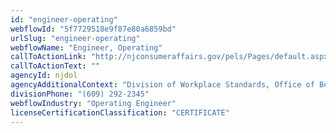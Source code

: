 ```yaml
---
id: "engineer-operating"
webflowId: "5f7729518e9f87e80a6859bd"
urlSlug: "engineer-operating"
webflowName: "Engineer, Operating"
callToActionLink: "http://njconsumeraffairs.gov/pels/Pages/default.aspx"
callToActionText: ""
agencyId: njdol
agencyAdditionalContext: "Division of Workplace Standards, Office of Boiler and Pressure Vessel Compliance"
divisionPhone: "(609) 292-2345"
webflowIndustry: "Operating Engineer"
licenseCertificationClassification: "CERTIFICATE"
---
```

